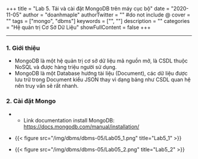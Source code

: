 +++
title = "Lab 5. Tải và cài đặt MongoDB trên máy cục bộ"
date = "2020-11-05"
author = "doanhmaple"
authorTwitter = "" #do not include @
cover = ""
tags = ["mongo", "dbms"]
keywords = ["", ""]
description = ""
categories = "Hệ quản trị Cơ Sở Dữ Liệu"
showFullContent = false
+++

---

### 1. Giới thiệu 
- MongoDB là một hệ quản trị cơ sở dữ liệu mã nguồn mở, là CSDL thuộc NoSQL và được hàng triệu người sử dụng.
- MongoDB là một Database hướng tài liệu (Document), các dữ liệu được lưu trữ trong Document kiểu JSON thay vì dạng bảng như CSDL quan hệ nên truy vấn sẽ rất nhanh.

### 2. Cài đặt Mongo
- 
  - Link documentation install MongoDB: https://docs.mongodb.com/manual/installation/

- {{< figure src="/img/dbms/dbms-05/Lab05_1.png" title="Lab5_1" >}}
- {{< figure src="/img/dbms/dbms-05/Lab05_2.png" title="Lab5_2" >}}